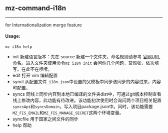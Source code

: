 ## mz-command-i18n
--- 
for Internationalization merge feature

#### Usage:
`mz i18n help`
 
- init 新建语言版本：先在 source 新建一个文件夹，命名规则请参考 [官网URL命名](http://sapi.meizu.com/index.php/%E5%AE%98%E7%BD%91URL%E5%91%BD%E5%90%8D)。进入文件夹使用命令`mz i18n init` 会问你几个问题，莫慌张，依次填写。在此不在啰嗦。
- edit 打开 vim 编辑配置
- syncl 从配置文件`_i18n.json`中设置的父模板中同步该同步的内容过来，内容可配置。
- syncs 同线上同步内容到本地已编译的文件夹dist中，可通过git版本控制查看线上修改内容，此功能有待改进。该功能初次使用时会询问两个项目相关配置`syncsApi`和`syncsDomain`，写入项目package.json中。同时，该功能需要`MZ_FIS_EMAIL`和`MZ_FIS_MANAGE_SECRET`这两个环境变量。
- syncfile 用于国家之间文件的同步
- help 帮助



